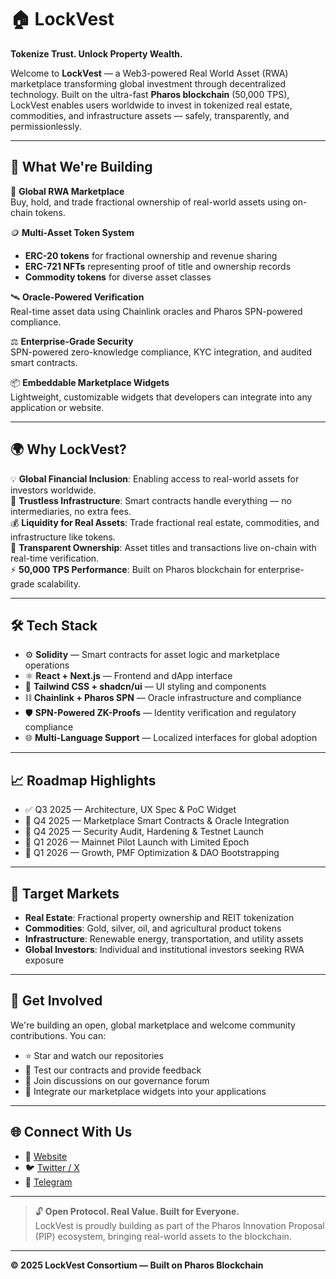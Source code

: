 # 🏠 LockVest

**Tokenize Trust. Unlock Property Wealth.**

Welcome to **LockVest** — a Web3-powered Real World Asset (RWA) marketplace transforming global investment through decentralized technology. Built on the ultra-fast **Pharos blockchain** (50,000 TPS), LockVest enables users worldwide to invest in tokenized real estate, commodities, and infrastructure assets — safely, transparently, and permissionlessly.

---

## 🚀 What We're Building

🔗 **Global RWA Marketplace**  
Buy, hold, and trade fractional ownership of real-world assets using on-chain tokens.

🪙 **Multi-Asset Token System**  
- **ERC-20 tokens** for fractional ownership and revenue sharing  
- **ERC-721 NFTs** representing proof of title and ownership records
- **Commodity tokens** for diverse asset classes

🛰 **Oracle-Powered Verification**  
Real-time asset data using Chainlink oracles and Pharos SPN-powered compliance.

⚖️ **Enterprise-Grade Security**  
SPN-powered zero-knowledge compliance, KYC integration, and audited smart contracts.

📦 **Embeddable Marketplace Widgets**  
Lightweight, customizable widgets that developers can integrate into any application or website.

---

## 🌍 Why LockVest?

💡 **Global Financial Inclusion**: Enabling access to real-world assets for investors worldwide.  
🔐 **Trustless Infrastructure**: Smart contracts handle everything — no intermediaries, no extra fees.  
💰 **Liquidity for Real Assets**: Trade fractional real estate, commodities, and infrastructure like tokens.  
📜 **Transparent Ownership**: Asset titles and transactions live on-chain with real-time verification.  
⚡ **50,000 TPS Performance**: Built on Pharos blockchain for enterprise-grade scalability.

---

## 🛠 Tech Stack

- ⚙️ **Solidity** — Smart contracts for asset logic and marketplace operations
- ⚛️ **React + Next.js** — Frontend and dApp interface
- 🎨 **Tailwind CSS + shadcn/ui** — UI styling and components
- ⛓ **Chainlink + Pharos SPN** — Oracle infrastructure and compliance
- 🛡 **SPN-Powered ZK-Proofs** — Identity verification and regulatory compliance
- 🌐 **Multi-Language Support** — Localized interfaces for global adoption

---

## 📈 Roadmap Highlights

- ✅ Q3 2025 — Architecture, UX Spec & PoC Widget
- 🚧 Q4 2025 — Marketplace Smart Contracts & Oracle Integration
- 🚧 Q4 2025 — Security Audit, Hardening & Testnet Launch
- 🚀 Q1 2026 — Mainnet Pilot Launch with Limited Epoch
- 🌟 Q1 2026 — Growth, PMF Optimization & DAO Bootstrapping

---

## 🎯 Target Markets

- **Real Estate**: Fractional property ownership and REIT tokenization
- **Commodities**: Gold, silver, oil, and agricultural product tokens
- **Infrastructure**: Renewable energy, transportation, and utility assets
- **Global Investors**: Individual and institutional investors seeking RWA exposure

---

## 🤝 Get Involved

We're building an open, global marketplace and welcome community contributions. You can:

- ⭐ Star and watch our repositories
- 🧪 Test our contracts and provide feedback
- 📣 Join discussions on our governance forum
- 🔗 Integrate our marketplace widgets into your applications

---

## 🌐 Connect With Us

- 🔗 [Website](https://lockvest.xyz)
- 🐦 [Twitter / X](https://x.com/lockvest_)
- 📢 [Telegram](https://t.me/lockvest)

---

> 🔓 **Open Protocol. Real Value. Built for Everyone.**  
> LockVest is proudly building as part of the Pharos Innovation Proposal (PIP) ecosystem, bringing real-world assets to the blockchain.

---

**© 2025 LockVest Consortium — Built on Pharos Blockchain**
